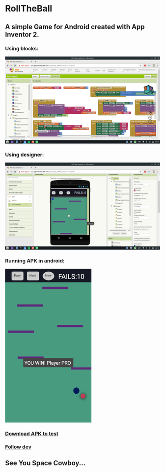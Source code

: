 # RollTheBall
## A simple Game for Android created with App Inventor 2.

### Using blocks:
![](https://github.com/JuniorCriste/RollTheBall/blob/master/assets/printscreens/back.png)

### Using designer:
![](https://github.com/JuniorCriste/RollTheBall/blob/master/src/Screen%201/designer.jpeg)

### Running APK in android:
![](https://github.com/JuniorCriste/RollTheBall/blob/master/assets/printscreens/mini_readme.png)

### [Download APK to test](https://github.com/JuniorCriste/RollTheBall/blob/master/RollTheBall.apk)

### [Follow dev](https://github.com/JuniorCriste)

## See You Space Cowboy...
